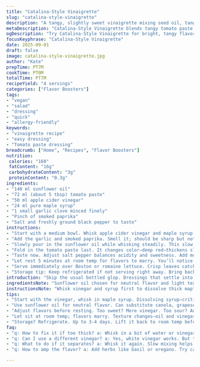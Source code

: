 ```yaml
---
title: "Catalina-Style Vinaigrette"
slug: "catalina-style-vinaigrette"
description: "A tangy, slightly sweet vinaigrette mixing seed oil, tangy tomato paste, cider vinegar, and maple syrup. Garlic adds depth. Quick whisk, no fuss. Best drizzled on crisp greens like Boston or Romaine. Simple, with a slight twist of heat and natural sweetness. Flexible enough for substitutions. Makes about 180 ml; a good amount for family or small group. No eggs, nuts, gluten, or dairy—keeps it allergy-friendly and vegan-friendly. Balances acidity and smoothness. Use aroma and texture cues, not just clocks. Slightly altered ratios to brighten the dressing and introduce a flavor pop."
metaDescription: "Catalina-Style Vinaigrette blends tangy tomato paste with sunflower oil and apple cider vinegar for a unique taste. Perfect for salads or drizzling."
ogDescription: "Try Catalina-Style Vinaigrette for bright, tangy flavors. Whisk up fresh ingredients for salads and dips. Quick and allergy-friendly dressing."
focusKeyphrase: "Catalina-Style Vinaigrette"
date: 2025-09-01
draft: false
image: catalina-style-vinaigrette.jpg
author: "Kate"
prepTime: PT7M
cookTime: PT0M
totalTime: PT7M
recipeYield: "4 servings"
categories: ["Flavor Boosters"]
tags:
- "vegan"
- "salad"
- "dressing"
- "quick"
- "allergy-friendly"
keywords:
- "vinaigrette recipe"
- "easy dressing"
- "Tomato paste dressing"
breadcrumb: ["Home", "Recipes", "Flavor Boosters"]
nutrition: 
 calories: "160"
 fatContent: "16g"
 carbohydrateContent: "3g"
 proteinContent: "0.3g"
ingredients:
- "140 ml sunflower oil"
- "72 ml (about 5 tbsp) tomato paste"
- "50 ml apple cider vinegar"
- "24 ml pure maple syrup"
- "1 small garlic clove minced finely"
- "Pinch of smoked paprika"
- "Salt and freshly ground black pepper to taste"
instructions:
- "Start with a medium bowl. Whisk apple cider vinegar and maple syrup together until maple syrup dissolves completely. The syrup thick, blends slower—patience matters here."
- "Add the garlic and smoked paprika. Smell it; should be sharp but not overpowering. The paprika adds subtle warmth, don’t overdo it or it turns bitter."
- "Slowly pour in the sunflower oil while whisking steadily. This slow addition emulsifies the dressing. Look for a slight sheen and thicker texture—like light mayo but looser."
- "Fold in the tomato paste last. It changes color—deep red—thickens slightly. Whisk until fully combined, no streaks visible."
- "Taste now. Adjust salt pepper balances acidity and sweetness. Add more vinegar if too sweet; more syrup if too tart. Garlic can be adjusted too if too strong or weak."
- "Let rest 5 minutes at room temp for flavors to marry. You’ll notice aromas deepen, and texture a bit smoother as oil and vinegar integrate."
- "Serve immediately over Boston or romaine lettuce. Crisp leaves catch the vinaigrette, each bite has brightness with smoky undertones."
- "Storage tip: Keep refrigerated if not serving right away. Bring back to room temperature and whisk briskly before use if oil firms up."
introduction: "Skip the usual bottled glop. Dressings that settle into oily pools and taste like sugar water. Catalina-style vinaigrette delivers contrast: sweet, tart, smoky, fighting for attention but balanced. Quick to build by hand, no blender needed. Uses tomato paste instead of ketchup to ditch added sugars and control flavor density. Cider vinegar swaps from wine vinegar brings sharper tang and a fruitier aroma. Maple syrup gives more rounded sweetness, less processed than honey here. Garlic minced fine means no lingering chunks but heady punch. The slow drizzle technique emulsifies oil and acid—a must, or you get slick pools, not a creamy coating. Change oils—sunflower, canola, grapeseed—depending on pantry but avoid olive oil; its flavor battles the dressing. The quick wait after mixing lets the components marry, the aromatics peak in scent, texture softens. Keep on hand for salads, grilled veggies, as a dip base—versatile and allergy-safe."
ingredientsNote: "Sunflower oil chosen for neutral flavor and light texture; canola or grapeseed work too. Avoid extra virgin olive oil—it overpowers with bitterness and ruins purity. Tomato paste swapped for ketchup—no unnecessary sugars or thickeners. Tomato paste also boosts umami without diluting. Apple cider vinegar lends sharper fruit notes instead of standard wine vinegar’s earthy base—sub with white vinegar if needed but flavor shifts noticeably. Maple syrup replaces honey for vegan option and deeper sweetness. Garlic needs mincing until fine; larger chunks disrupt texture and cause biting heat. Smoked paprika optional but recommended—for smoky warmth bringing depth. Salt and pepper essential—a pinch too little and bland; too much and it dominates. Can add pinch cayenne for extra heat, but careful, easy to overpower. Fresh ground black pepper preferred over pre-ground for punch. Measure liquids precisely or risk imbalance; too much oil will kill the zing; too little makes it watery and flat."
instructionsNote: "Whisk vinegar and syrup first to dissolve thick maple. Avoid lumps; syrup sinks and tiny bits cause clumping. Garlic added now for flavor integration; minced fine avoids raw sharp chunks. Smoked paprika folded in early so distributes evenly, no clumps or uneven smokes. Drizzle oil slowly while whisking fast to form emulsion. Watch for temporary thickening, the dressing will look glossy and cling to whisk—this signals good emulsification. If added too fast, the dressing splits; no amount of whisking will fix, so start over or add small amount of mustard as binder next time. Add tomato paste last; it emulsifies too thickly if raw. Whisk until uniform, color even deep red. Taste test critical step. Adjust salt, acidity balancing the syrup's sweetness. Let rest 5 mins uncovered for flavors to mingle; dressings fresh taste grassy and acidic, time tempers acidity and unites flavors. Serve at room temp—not cold—thicker texture and stronger taste. Refrigerate if waiting but bring back to room temp with whisking before using. Avoid shaking in a jar without proper emulsifiers. Use immediately for sharpest flavor. Good for 3-4 days refrigerated."
tips:
- "Start with the vinegar, whisk in maple syrup. Dissolving syrup—critical step. Patience. Garlic adds warmth, but too much? Overpowering. Smoked paprika? Just a pinch."
- "Use sunflower oil for neutral flavor. Can substitute canola, grapeseed. Olive oil? Not here! Its flavor battles the dressing. Need a balance. Drizzle slowly while whisking."
- "Adjust flavors before resting. Too sweet? More vinegar. Too sour? Additional maple syrup. Salt and pepper. Essential for taste—don't skip. Freshly ground for best kick."
- "Let sit at room temp; flavors marry. Texture changes—oil and vinegar blend better. Don't rush it. If it firms up in fridge, whisk back to life before using."
- "Storage? Refrigerate. Up to 3-4 days. Lift it back to room temp before serving. Whisk, don’t shake. Keep it smooth, not separated."
faq:
- "q: How to fix it if too thick? a: Whisk in a bit of water or vinegar. Stir gently until you reach the desired consistency. Tweak flavor afterward."
- "q: Can I use a different vinegar? a: Yes, white vinegar works. But the flavor shifts—less fruity. Keep that in mind. Cider vinegar brings a unique sharpness."
- "q: What to do if it separates? a: Whisk it again. Slow mixing helps. If it keeps happening, consider using mustard next time for better emulsion."
- "q: How to amp the flavor? a: Add herbs like basil or oregano. Try cayenne? Only a pinch. Adds warmth without overpowering. Experiment within limits."

---
```

